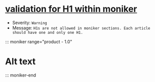 # [validation for H1 within moniker](https://ceapex.visualstudio.com/Engineering/_workitems/edit/57702)
- Severity: `Warning`
- Message: `H1s are not allowed in moniker sections. Each article should have one and only one H1.`

::: moniker range="product - 1.0"
# Alt text
::: moniker-end
